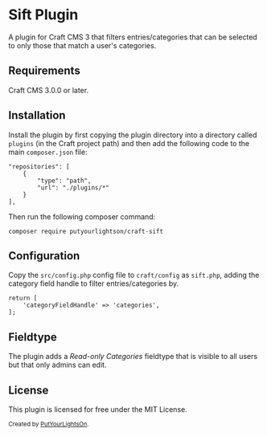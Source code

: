 # Sift Plugin

A plugin for Craft CMS 3 that filters entries/categories that can be selected to only those that match a user's categories.

## Requirements

Craft CMS 3.0.0 or later.

## Installation

Install the plugin by first copying the plugin directory into a directory called `plugins` (in the Craft project path) and then add the following code to the main `composer.json` file:

    "repositories": [
        {
            "type": "path",
            "url": "./plugins/*"
        }
    ],

Then run the following composer command:

    composer require putyourlightson/craft-sift

## Configuration

Copy the `src/config.php` config file to `craft/config` as `sift.php`, adding the category field handle to filter entries/categories by.

    return [
        'categoryFieldHandle' => 'categories',
    ];

## Fieldtype

The plugin adds a _Read-only Categories_ fieldtype that is visible to all users but that only admins can edit.

## License

This plugin is licensed for free under the MIT License.

<small>Created by [PutYourLightsOn](https://putyourlightson.com/).</small>
